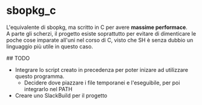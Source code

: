 # sbopkg_c

L'equivalente di sbopkg, ma scritto in C per avere __massime performace__.<br>
A parte gli scherzi, il progetto esiste soprattutto per evitare di dimenticare le poche cose imparate all'uni nel corso di C, visto che SH è senza dubbio un linguaggio più utile in questo caso.

## TODO

 * Integrare lo script creato in precedenza per poter inizare ad utilizzare questo programma.
   + Decidere dove piazzare i file temporanei e l'eseguibile, per poi integrarlo nel PATH
 * Creare uno SlackBuild per il progetto
